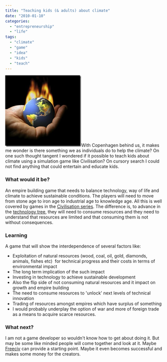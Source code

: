```yaml
---
title: "Teaching kids (& adults) about climate"
date: "2010-01-10"
categories: 
  - "entrepreneurship"
  - "life"
tags: 
  - "climate"
  - "game"
  - "idea"
  - "kids"
  - "teach"
---
```


![photo_verybig_110295[1]](images/photo_verybig_1102951_thumb.jpg "Climate: A burning situation")With Copenhagen behind us, it makes me wonder is there something we as individuals do to help the climate? On one such thought tangent I wondered if it possible to teach kids about climate using a simulation game like Civilisation? On cursory search I could not find anything that could entertain and educate kids.

### What would it be?

An empire building game that needs to balance technology, way of life and climate to achieve sustainable conditions. The players will need to move from stone age to iron age to industrial age to knowledge age. All this is well covered by games in the [Civilisation series](http://en.wikipedia.org/wiki/Civilization_(series)). The difference is, to advance in the [technology tree](http://upload.wikimedia.org/wikipedia/commons/4/4c/Freeciv-2.1.8_technology_tree.png), they will need to consume resources and they need to understand that resources are limited and that consuming them is not without consequences.

### Learning

A game that will show the interdependence of several factors like:

- Exploitation of natural resources (wood, coal, oil, gold, diamonds, animals, fishes etc)  for technical progress and their costs in terms of environmental impact
- The long term implication of the such impact
- Investing in technology to achieve sustainable development
- Also the flip side of not consuming natural resources and it impact on growth and empire building
- The need to consume resources to 'unlock' next levels of technical innovation
- Trading of resources amongst empires which have surplus of something
- I would probably underplay the option of war and more of foreign trade as a means to acquire scarce resources.

### What next?

I am not a game developer so wouldn't know how to get about doing it. But may be some like minded people will come together and look at it. Maybe [Freeciv](http://freeciv.wikia.com/wiki/Main_Page) can provide a starting point. Maybe it even becomes successful and makes some money for the creators.
